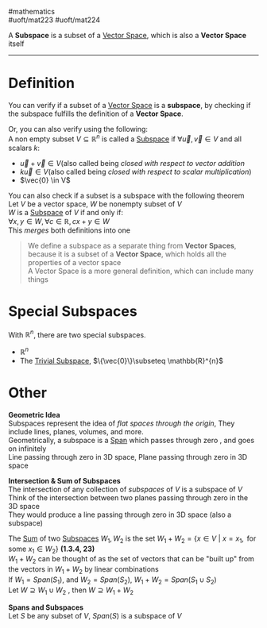 #mathematics  
#uoft/mat223 #uoft/mat224 

A **Subspace** is a subset of a [Vector Space](../MAT224%20Notes/Vector%20Space.md), which is also a **Vector Space** itself

---
# Definition
You can verify if a subset of a [Vector Space](../MAT224%20Notes/Vector%20Space.md) is a **subspace**, by checking if the subspace fulfills the definition of a **Vector Space**.

Or, you can also verify using the following:  
A non empty subset $V\subseteq \mathbb{R}^n$ is called a [Subspace](.md) if $\forall \vec{u},\vec{v}\in V$ and all scalars $k$:
- $\vec{u}+\vec{v}\in V$(also called being *closed with respect to vector addition*
- $k\vec{u}\in V$(also called being *closed with respect to scalar multiplication*)
- $\vec{0} \in V$

You can also check if a subset is a subspace with the following theorem  
	Let $V$ be a vector space, $W$ be nonempty subset of $V$  
	$W$ is a [Subspace](.md) of $V$ if and only if:  
		$\forall x,y \in W, \forall c \in \mathbb{R}, cx+y \in W$  
	This *merges* both definitions into one

> We define a subspace as a separate thing from **Vector Spaces**, because it is a subset of a **Vector Space**, which holds all the properties of a vector space  
> A Vector Space is a more general definition, which can include many things

# Special Subspaces
With $\mathbb{R}^{n}$, there are two special subspaces.
- $\mathbb{R}^n$
- The [Trivial Subspace](Trivial%20Subspace.md), $\{\vec{0}\}\subseteq \mathbb{R}^{n}$ 

# Other
**Geometric Idea**  
Subspaces represent the idea of *flat spaces through the origin*, They include lines, planes, volumes, and more.  
Geometrically, a subspace is a [Span](Span.md) which passes through zero , and goes on infinitely  
	Line passing through zero in 3D space, Plane passing through zero in 3D space

**Intersection & Sum of Subspaces**  
The intersection of any collection of *subspaces* of $V$ is a subspace of $V$  
	Think of the intersection between two planes passing through zero in the 3D space  
	They would produce a line passing through zero in 3D space (also a subspace)
	
The [Sum](../MAT224%20Notes/Sum.md) of two [Subspaces](.md) $W_{1}, W_{2}$ is the set $W_{1}+W_{2}=\{x\in V \  | \ x = x_{1}, \text{ for some }x_{1}\in W_{2} \}$ **(1.3.4, 23)**  
	$W_{1}+W_{2}$ can be thought of as the set of vectors that can be "built up" from the vectors in $W_1 +W_2$ by linear combinations  
	If $W_{1}=Span(S_{1})$, and $W_{2}=Span(S_{2})$, $W_{1}+W_{2}=Span(S_{1}\cup S_{2})$  
	Let $W \supseteq W_{1}\cup W_{2}$ , then $W\supseteq W_{1}+W_{2}$

**Spans and Subspaces**  
Let $S$ be any subset of $V$, $Span(S)$ is a subspace of $V$
